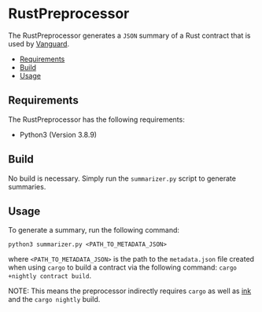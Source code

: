 # RustPreprocessor

The RustPreprocessor generates a `JSON` summary of a Rust contract that is used by [Vanguard](https://github.com/Veridise/Vanguard). 

- [Requirements](#requirements)
- [Build](#build)
- [Usage](#usage)

## Requirements

The RustPreprocessor has the following requirements:
 * Python3 (Version 3.8.9)

## Build

No build is necessary. Simply run the `summarizer.py` script to generate summaries.

## Usage

To generate a summary, run the following command:

```
python3 summarizer.py <PATH_TO_METADATA_JSON>
```

where `<PATH_TO_METADATA_JSON>` is the path to the `metadata.json` file created when using `cargo` to build a contract via the following command: `cargo +nightly contract build`. 

NOTE: This means the preprocessor indirectly requires `cargo` as well as [ink](https://github.com/paritytech/cargo-contract) and the `cargo nightly` build.
